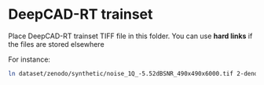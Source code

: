 # DeepCAD-RT trainset
Place DeepCAD-RT trainset TIFF file in this folder. You can use **hard links** if the files are stored elsewhere

For instance:
```sh
ln dataset/zenodo/synthetic/noise_1Q_-5.52dBSNR_490x490x6000.tif 2-denoise/dataset/synthetic/x.tiff
```